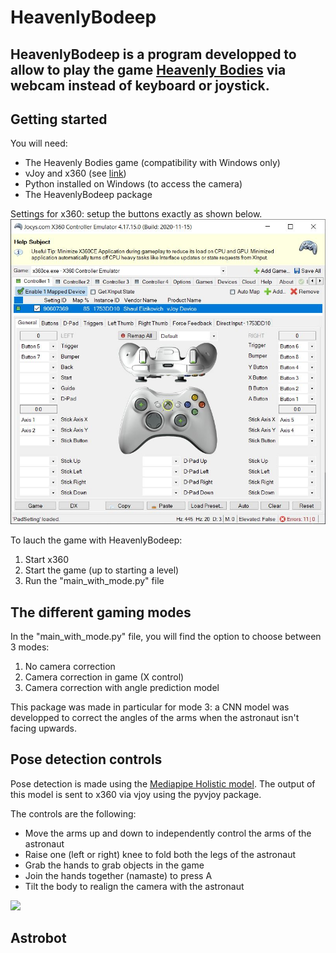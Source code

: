 # HeavenlyBodeep

HeavenlyBodeep is a program developped to allow to play the game [Heavenly Bodies](https://heavenlybodiesgame.com/) via webcam instead of keyboard or joystick.
- 

## Getting started
You will need:
- The Heavenly Bodies game (compatibility with Windows only)
- vJoy and x360 (see [link](https://u.pcloud.link/publink/show?code=kZYDtXVZLL74XzxE9SfoSurJi4PnbJDv2bf7))
- Python installed on Windows (to access the camera)
- The HeavenlyBodeep package

Settings for x360:
setup the buttons exactly as shown below.
![](images_readme/xcontroller_config.JPG)


To lauch the game with HeavenlyBodeep:
1. Start x360
2. Start the game (up to starting a level)
3. Run the "main_with_mode.py" file

## The different gaming modes
In the "main_with_mode.py" file, you will find the option to choose between 3 modes:
1. No camera correction
2. Camera correction in game (X control)
3. Camera correction with angle prediction model

This package was made in particular for mode 3: a CNN model was developped to correct the angles of the arms when the astronaut isn't facing upwards.

## Pose detection controls

Pose detection is made using the [Mediapipe Holistic model](https://google.github.io/mediapipe/solutions/holistic.html). The output of this model is sent to x360 via vjoy using the pyvjoy package.

The controls are the following:
- Move the arms up and down to independently control the arms of the astronaut
- Raise one (left or right) knee to fold both the legs of the astronaut
- Grab the hands to grab objects in the game
- Join the hands together (namaste) to press A
- Tilt the body to realign the camera with the astronaut

![](images_readme/ezgif.com-gif-maker.gif)


## Astrobot



